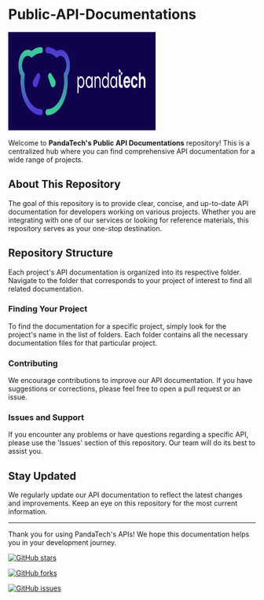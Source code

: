 # Public-API-Documentations

<img src="https://github.com/PandaTechAM/Public-API-Documentations/blob/7df65b1699b275301bef26b04d9c187ea32d023d/assets/pandatech_horisontal_dark.svg" alt="Logo" width="300" height="200"/>

Welcome to **PandaTech's Public API Documentations** repository! This is a centralized hub where you can find comprehensive API documentation for a wide range of projects.

## About This Repository

The goal of this repository is to provide clear, concise, and up-to-date API documentation for developers working on various projects. Whether you are integrating with one of our services or looking for reference materials, this repository serves as your one-stop destination.

## Repository Structure

Each project's API documentation is organized into its respective folder. Navigate to the folder that corresponds to your project of interest to find all related documentation.

### Finding Your Project

To find the documentation for a specific project, simply look for the project's name in the list of folders. Each folder contains all the necessary documentation files for that particular project.

### Contributing

We encourage contributions to improve our API documentation. If you have suggestions or corrections, please feel free to open a pull request or an issue.

### Issues and Support

If you encounter any problems or have questions regarding a specific API, please use the 'Issues' section of this repository. Our team will do its best to assist you.

## Stay Updated

We regularly update our API documentation to reflect the latest changes and improvements. Keep an eye on this repository for the most current information.

---

Thank you for using PandaTech's APIs! We hope this documentation helps you in your development journey.

[![GitHub stars](https://img.shields.io/github/stars/pandatech/Public-API-Documentations.svg?style=social&label=Star&maxAge=2592000)](https://GitHub.com/pandatech/Public-API-Documentations/stargazers/)

[![GitHub forks](https://img.shields.io/github/forks/pandatech/Public-API-Documentations.svg?style=social&label=Fork&maxAge=2592000)](https://GitHub.com/pandatech/Public-API-Documentations/network/)

[![GitHub issues](https://img.shields.io/github/issues/pandatech/Public-API-Documentations.svg)](https://GitHub.com/pandatech/Public-API-Documentations/issues/)
